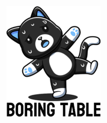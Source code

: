 <div align="center">
  <picture>
    <source srcset="./assets/boring-table-logo-dark.svg" media='(prefers-color-scheme: dark)' />
    <source srcset="./assets/boring-table-logo.svg" media='(prefers-color-scheme: light)' />
    <img src="./assets/boring-table-logo.svg" width="250"/>
  </picture>
  <br/>
  <picture>
    <source srcset="./assets/boring-table-type-dark.svg" media='(prefers-color-scheme: dark)' />
    <source srcset="./assets/boring-table-type.svg" media='(prefers-color-scheme: light)' />
    <img src="./assets/boring-table-type.svg" width="250"/>
  </picture>
</div>